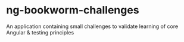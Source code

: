 # ng-bookworm-challenges

An application containing small challenges to validate learning of core Angular &amp; testing principles


